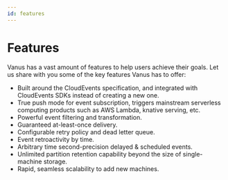 ```yaml
---
id: features
---
```


# Features

Vanus has a vast amount of features to help users achieve their goals. Let us share with you some of the key features Vanus has to offer:

- Built around the CloudEvents specification, and integrated with CloudEvents SDKs instead of creating a new one.
- True push mode for event subscription, triggers mainstream serverless computing products such as AWS Lambda, knative serving, etc.
- Powerful event filtering and transformation.
- Guaranteed at-least-once delivery.
- Configurable retry policy and dead letter queue.
- Event retroactivity by time.
- Arbitrary time second-precision delayed & scheduled events.
- Unlimited partition retention capability beyond the size of single-machine storage.
- Rapid, seamless scalability to add new machines.
